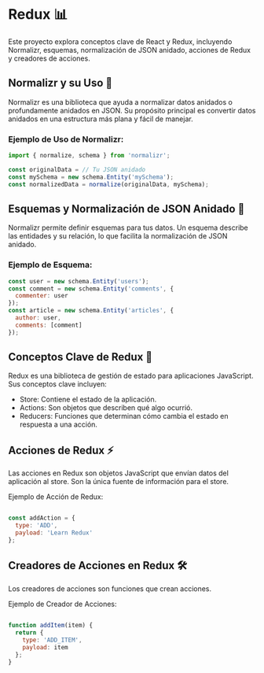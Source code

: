 # Redux 📊

Este proyecto explora conceptos clave de React y Redux, incluyendo Normalizr, esquemas, normalización de JSON anidado, acciones de Redux y creadores de acciones.

## Normalizr y su Uso 🧩

Normalizr es una biblioteca que ayuda a normalizar datos anidados o profundamente anidados en JSON. Su propósito principal es convertir datos anidados en una estructura más plana y fácil de manejar.

### Ejemplo de Uso de Normalizr:

```javascript
import { normalize, schema } from 'normalizr';

const originalData = // Tu JSON anidado
const mySchema = new schema.Entity('mySchema');
const normalizedData = normalize(originalData, mySchema);
```

## Esquemas y Normalización de JSON Anidado 🔄

Normalizr permite definir esquemas para tus datos. Un esquema describe las entidades y su relación, lo que facilita la normalización de JSON anidado.

### Ejemplo de Esquema:

```javascript
const user = new schema.Entity('users');
const comment = new schema.Entity('comments', {
  commenter: user
});
const article = new schema.Entity('articles', {
  author: user,
  comments: [comment]
});
```

## Conceptos Clave de Redux 🧠
Redux es una biblioteca de gestión de estado para aplicaciones JavaScript. Sus conceptos clave incluyen:

- Store: Contiene el estado de la aplicación.
- Actions: Son objetos que describen qué algo ocurrió.
- Reducers: Funciones que determinan cómo cambia el estado en respuesta a una acción.

 ## Acciones de Redux ⚡
Las acciones en Redux son objetos JavaScript que envían datos del aplicación al store. Son la única fuente de información para el store.

Ejemplo de Acción de Redux:
```javascript

const addAction = {
  type: 'ADD',
  payload: 'Learn Redux'
};
```

## Creadores de Acciones en Redux 🛠️
Los creadores de acciones son funciones que crean acciones.

Ejemplo de Creador de Acciones:
```javascript
 
function addItem(item) {
  return {
    type: 'ADD_ITEM',
    payload: item
  };
}


